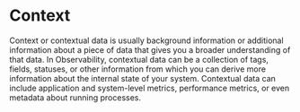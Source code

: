 # Context

Context or contextual data is usually background information or additional information about a piece of data that gives you a broader understanding of that data. In Observability, contextual data can be a collection of tags, fields, statuses, or other information from which you can derive more information about the internal state of your system. Contextual data can include application and system-level metrics, performance metrics, or even metadata about running processes. 
